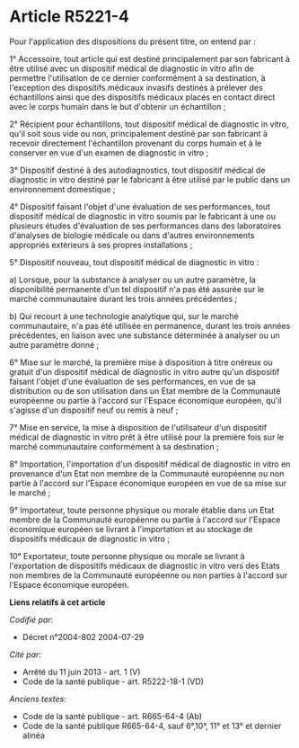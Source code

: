 # Article R5221-4

Pour l'application des dispositions du présent titre, on entend par :

1° Accessoire, tout article qui est destiné principalement par son fabricant à être utilisé avec un dispositif médical de
diagnostic in vitro afin de permettre l'utilisation de ce dernier conformément à sa destination, à l'exception des
dispositifs médicaux invasifs destinés à prélever des échantillons ainsi que des dispositifs médicaux placés en contact
direct avec le corps humain dans le but d'obtenir un échantillon ;

2° Récipient pour échantillons, tout dispositif médical de diagnostic in vitro, qu'il soit sous vide ou non, principalement
destiné par son fabricant à recevoir directement l'échantillon provenant du corps humain et à le conserver en vue d'un examen
de diagnostic in vitro ;

3° Dispositif destiné à des autodiagnostics, tout dispositif médical de diagnostic in vitro destiné par le fabricant à être
utilisé par le public dans un environnement domestique ;

4° Dispositif faisant l'objet d'une évaluation de ses performances, tout dispositif médical de diagnostic in vitro soumis par
le fabricant à une ou plusieurs études d'évaluation de ses performances dans des laboratoires d'analyses de biologie médicale
ou dans d'autres environnements appropriés extérieurs à ses propres installations ;

5° Dispositif nouveau, tout dispositif médical de diagnostic in vitro :

a) Lorsque, pour la substance à analyser ou un autre paramètre, la disponibilité permanente d'un tel dispositif n'a pas été
assurée sur le marché communautaire durant les trois années précédentes ;

b) Qui recourt à une technologie analytique qui, sur le marché communautaire, n'a pas été utilisée en permanence, durant les
trois années précédentes, en liaison avec une substance déterminée à analyser ou un autre paramètre donné ;

6° Mise sur le marché, la première mise à disposition à titre onéreux ou gratuit d'un dispositif médical de diagnostic in
vitro autre qu'un dispositif faisant l'objet d'une évaluation de ses performances, en vue de sa distribution ou de son
utilisation dans un Etat membre de la Communauté européenne ou partie à l'accord sur l'Espace économique européen, qu'il
s'agisse d'un dispositif neuf ou remis à neuf ;

7° Mise en service, la mise à disposition de l'utilisateur d'un dispositif médical de diagnostic in vitro prêt à être utilisé
pour la première fois sur le marché communautaire conformément à sa destination ;

8° Importation, l'importation d'un dispositif médical de diagnostic in vitro en provenance d'un Etat non membre de la
Communauté européenne ou non partie à l'accord sur l'Espace économique européen en vue de sa mise sur le marché ;

9° Importateur, toute personne physique ou morale établie dans un Etat membre de la Communauté européenne ou partie à
l'accord sur l'Espace économique européen se livrant à l'importation et au stockage de dispositifs médicaux de diagnostic in
vitro ;

10° Exportateur, toute personne physique ou morale se livrant à l'exportation de dispositifs médicaux de diagnostic in vitro
vers des Etats non membres de la Communauté européenne ou non parties à l'accord sur l'Espace économique européen.

**Liens relatifs à cet article**

_Codifié par_:

  - Décret n°2004-802 2004-07-29

_Cité par_:

  - Arrêté du 11 juin 2013 - art. 1 (V)
  - Code de la santé publique - art. R5222-18-1 (VD)

_Anciens textes_:

  - Code de la santé publique - art. R665-64-4 (Ab)
  - Code de la santé publique R665-64-4, sauf 6°,10°, 11° et 13° et dernier alinéa
